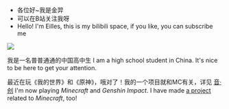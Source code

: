 - 各位好~我是金羿
- 可以在B站关注我呀
- Hello! I'm Eilles, this is my bilibili space, if you like, you can subscribe me

[![][Bilibili: 凌云金羿]](https://space.bilibili.com/397369002/)

我是一名普普通通的中国高中生
I am a high school student in China. It's nice to be here to get your attention.

最近在玩《我的世界》和《原神》，哦对了！我的一个项目就和MC有关，详见 [音·创](https://gitee.com/EillesWan/Musicreater)
I'm now playing *Minecraft* and *Genshin Impact*. I have made [a project](https://github.com/EillesWan/Musicreater) related to *Minecraft*, too!


[Bilibili: 凌云金羿]: https://img.shields.io/badge/Bilibili-%E5%87%8C%E4%BA%91%E9%87%91%E7%BE%BF-00A1E7?style=for-the-badge

